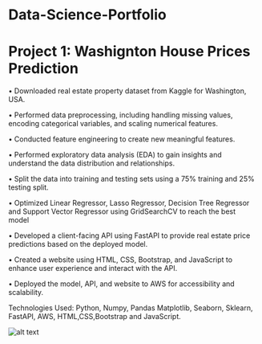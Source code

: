 # Data-Science-Portfolio

# Project 1: Washignton House Prices Prediction

•	Downloaded real estate property dataset from Kaggle for Washington, USA.

•	Performed data preprocessing, including handling missing values, encoding categorical variables, and scaling numerical features.

•	Conducted feature engineering to create new meaningful features.

•	Performed exploratory data analysis (EDA) to gain insights and understand the data distribution and relationships.

•	Split the data into training and testing sets using a 75% training and 25% testing split.

•	Optimized Linear Regressor, Lasso Regressor, Decision Tree Regressor and Support Vector Regressor using GridSearchCV to reach the best   
  model

•	Developed a client-facing API using FastAPI to provide real estate price predictions based on the deployed model.

•	Created a website using HTML, CSS, Bootstrap, and JavaScript to enhance user experience and interact with the API.

•	Deployed the model, API, and website to AWS for accessibility and scalability.

Technologies Used: Python, Numpy, Pandas Matplotlib, Seaborn, Sklearn, FastAPI, AWS, HTML,CSS,Bootstrap and JavaScript. 

![alt text](https://github.com/kamlishgoswami/Data-Science-Portfolio/blob/main/Washigton%20House%20Prices%20Prediction.png)
